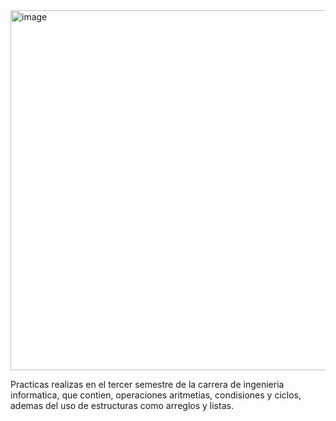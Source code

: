 <img width="1024" height="576" alt="image" src="https://github.com/user-attachments/assets/08067ff0-3d46-42fc-8a1e-b08ea3ae3bd0" />

Practicas realizas en el tercer semestre de la carrera de ingenieria  informatica, que contien, operaciones aritmetias, condisiones y ciclos, ademas del uso de estructuras como arreglos y listas.
